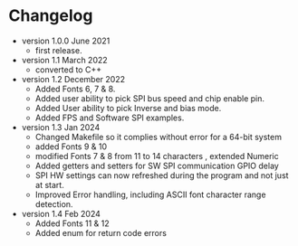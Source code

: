 # Changelog

* version 1.0.0 June 2021
	* first release.
* version 1.1 March 2022
	* converted to C++
* version 1.2 December 2022
	* Added Fonts 6, 7 & 8.
	* Added user ability to pick SPI bus speed and chip enable pin.
	* Added User ability to pick Inverse and bias mode.
	* Added FPS and Software SPI examples.
* version 1.3 Jan 2024
	* Changed Makefile so it complies without error for a 64-bit system
	* added Fonts 9 & 10 
	* modified Fonts 7 & 8 from 11 to 14 characters , extended Numeric 
	* Added getters and setters for SW SPI communication GPIO delay
	* SPI HW settings can now refreshed during the program and not just at start.
	* Improved Error handling, including ASCII font character range detection.
* version 1.4 Feb 2024
	* Added Fonts 11 & 12
	* Added enum for return code errors 



